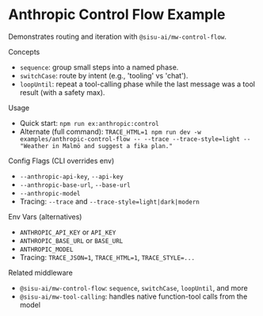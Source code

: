 # Anthropic Control Flow Example

Demonstrates routing and iteration with `@sisu-ai/mw-control-flow`.

Concepts
- `sequence`: group small steps into a named phase.
- `switchCase`: route by intent (e.g., 'tooling' vs 'chat').
- `loopUntil`: repeat a tool-calling phase while the last message was a tool result (with a safety max).

Usage
- Quick start: `npm run ex:anthropic:control`
- Alternate (full command): `TRACE_HTML=1 npm run dev -w examples/anthropic-control-flow -- --trace --trace-style=light -- "Weather in Malmö and suggest a fika plan."`

Config Flags (CLI overrides env)
- `--anthropic-api-key`, `--api-key`
- `--anthropic-base-url`, `--base-url`
- `--anthropic-model`
- Tracing: `--trace` and `--trace-style=light|dark|modern`

Env Vars (alternatives)
- `ANTHROPIC_API_KEY` or `API_KEY`
- `ANTHROPIC_BASE_URL` or `BASE_URL`
- `ANTHROPIC_MODEL`
- Tracing: `TRACE_JSON=1`, `TRACE_HTML=1`, `TRACE_STYLE=...`

Related middleware
- `@sisu-ai/mw-control-flow`: `sequence`, `switchCase`, `loopUntil`, and more
- `@sisu-ai/mw-tool-calling`: handles native function-tool calls from the model
